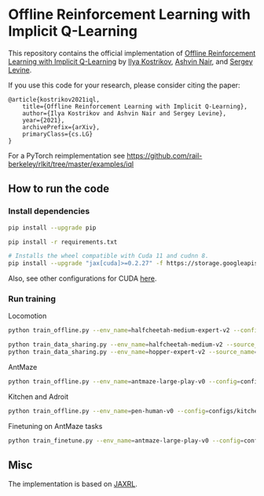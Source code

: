 # Offline Reinforcement Learning with Implicit Q-Learning

This repository contains the official implementation
of [Offline Reinforcement Learning with Implicit Q-Learning](https://arxiv.org/abs/2110.06169)
by [Ilya Kostrikov](https://kostrikov.xyz), [Ashvin Nair](https://ashvin.me/),
and [Sergey Levine](https://people.eecs.berkeley.edu/~svlevine/).

If you use this code for your research, please consider citing the paper:

```
@article{kostrikov2021iql,
    title={Offline Reinforcement Learning with Implicit Q-Learning},
    author={Ilya Kostrikov and Ashvin Nair and Sergey Levine},
    year={2021},
    archivePrefix={arXiv},
    primaryClass={cs.LG}
}
```

For a PyTorch reimplementation see https://github.com/rail-berkeley/rlkit/tree/master/examples/iql

## How to run the code

### Install dependencies

```bash
pip install --upgrade pip

pip install -r requirements.txt

# Installs the wheel compatible with Cuda 11 and cudnn 8.
pip install --upgrade "jax[cuda]>=0.2.27" -f https://storage.googleapis.com/jax-releases/jax_cuda_releases.html
```

Also, see other configurations for CUDA [here](https://github.com/google/jax#pip-installation-gpu-cuda).

### Run training

Locomotion

```bash
python train_offline.py --env_name=halfcheetah-medium-expert-v2 --config=configs/mujoco_config.py
```

```bash
python train_data_sharing.py --env_name=halfcheetah-medium-v2 --source_name=halfcheetah-random-v2 --config=configs/mujoco_config.py --data_share=all
python train_data_sharing.py --env_name=hopper-expert-v2 --source_name=hopper-random-v2 --config=configs/mujoco_config.py --data_share=learn
```

AntMaze

```bash
python train_offline.py --env_name=antmaze-large-play-v0 --config=configs/antmaze_config.py --eval_episodes=100 --eval_interval=100000
```

Kitchen and Adroit

```bash
python train_offline.py --env_name=pen-human-v0 --config=configs/kitchen_config.py
```

Finetuning on AntMaze tasks

```bash
python train_finetune.py --env_name=antmaze-large-play-v0 --config=configs/antmaze_finetune_config.py --eval_episodes=100 --eval_interval=100000 --replay_buffer_size 2000000
```

## Misc

The implementation is based on [JAXRL](https://github.com/ikostrikov/jaxrl).

